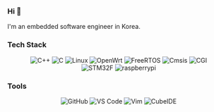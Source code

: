 ### Hi 👋
I'm an embedded software engineer in Korea.
<!--
**smtobs/smtobs** is a ✨ _special_ ✨ repository because its `README.md` (this file) appears on your GitHub profile.

Here are some ideas to get you started:

- 🔭 I’m currently working on ...
- 🌱 I’m currently learning ...
- 👯 I’m looking to collaborate on ...
- 🤔 I’m looking for help with ...
- 💬 Ask me about ...
- 📫 How to reach me: ...
- 😄 Pronouns: ...
- ⚡ Fun fact: ...
-->

### Tech Stack

<p align="center">
  <img alt="C++" src="https://img.shields.io/badge/C++-f34b7d?style=for-the-badge&logo=c%2b%2b">
  <img alt="C" src="https://img.shields.io/badge/C-555555?style=for-the-badge&logo=c">
  <img alt="Linux" src="https://img.shields.io/badge/Linux-FCC624?style=for-the-badge&logo=linux&logoColor=black">
  <img alt="OpenWrt" src="https://img.shields.io/badge/OpenWrt-0084ab?style=for-the-badge&logo=OpenWrt&logoColor=black">
  <img alt="FreeRTOS" src="https://img.shields.io/badge/FreeRTOS-8ac55e?style=for-the-badge&logo=freertos">
  <img alt="Cmsis" src="https://img.shields.io/badge/Cmsis-1527c2?style=for-the-badge&logo=cmsis">
  <img alt="CGI" src="https://img.shields.io/badge/Cgi-000000?style=for-the-badge&logo=CGI&logoColor=black">
  <br/>
  <img alt="STM32F" src="https://img.shields.io/badge/STM32F429I_DISC1-03234B?style=for-the-badge&logo=stmicroelectronics&logoColor=black">
  <img alt="raspberrypi" src="https://img.shields.io/badge/raspberrypi-A22846?style=for-the-badge&logo=raspberrypi&logoColor=black">
</p>

### Tools

<p align="center">
  <img alt="GitHub" src="https://img.shields.io/badge/GitHub-181717?style=for-the-badge&logo=GitHub&logoColor=white">
  <img alt="VS Code" src="https://img.shields.io/badge/VSCode-3860c4?style=for-the-badge&logo=visual-studio-code&logoColor=white">
  <img alt="Vim" src="https://img.shields.io/badge/Vim-019733?logo=vim&logoColor=fff&style=for-the-badge">
  <img alt="CubeIDE" src="https://img.shields.io/badge/CubeIDE-0084ab?style=for-the-badge&logo=arm&logoColor=white">
   <br/>
</p>

